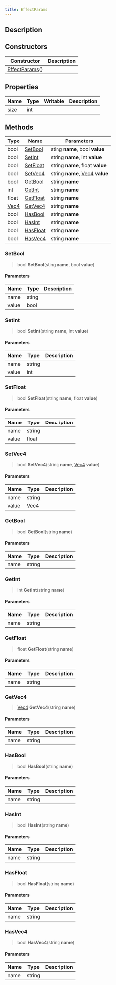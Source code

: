 ```yaml
---
title: EffectParams
---
```

## Description

## Constructors

| Constructor                                         | Description |
| --------------------------------------------------- | ----------- |
| [EffectParams](/vext/ref/client/class/effectparams)() |             |

## Properties

| Name | Type | Writable | Description |
| ---- | ---- | -------- | ----------- |
| size | int  |          |             |

## Methods

| Type                              | Name                  | Parameters                                                   |
| --------------------------------- | --------------------- | ------------------------------------------------------------ |
| bool                              | [SetBool](#setbool)   | sting **name**, bool **value**                               |
| bool                              | [SetInt](#setint)     | string **name**, int **value**                               |
| bool                              | [SetFloat](#setfloat) | string **name**, float **value**                             |
| bool                              | [SetVec4](#setvec4)   | string **name**, [Vec4](/vext/ref/shared/class/vec4) **value** |
| bool                              | [GetBool](#getbool)   | string **name**                                              |
| int                               | [GetInt](#getint)     | string **name**                                              |
| float                             | [GetFloat](#getfloat) | string **name**                                              |
| [Vec4](/vext/ref/shared/class/vec4) | [GetVec4](#getvec4)   | string **name**                                              |
| bool                              | [HasBool](#hasbool)   | string **name**                                              |
| bool                              | [HasInt](#hasint)     | string **name**                                              |
| bool                              | [HasFloat](#hasfloat) | string **name**                                              |
| bool                              | [HasVec4](#hasvec4)   | string **name**                                              |

### SetBool

> bool **SetBool**(sting **name**, bool **value**)

#### Parameters

| Name  | Type  | Description |
| ----- | ----- | ----------- |
| name  | sting |             |
| value | bool  |             |

### SetInt

> bool **SetInt**(string **name**, int **value**)

#### Parameters

| Name  | Type   | Description |
| ----- | ------ | ----------- |
| name  | string |             |
| value | int    |             |

### SetFloat

> bool **SetFloat**(string **name**, float **value**)

#### Parameters

| Name  | Type   | Description |
| ----- | ------ | ----------- |
| name  | string |             |
| value | float  |             |

### SetVec4

> bool **SetVec4**(string **name**, [Vec4](/vext/ref/shared/class/vec4) **value**)

#### Parameters

| Name  | Type                              | Description |
| ----- | --------------------------------- | ----------- |
| name  | string                            |             |
| value | [Vec4](/vext/ref/shared/class/vec4) |             |

### GetBool

> bool **GetBool**(string **name**)

#### Parameters

| Name | Type   | Description |
| ---- | ------ | ----------- |
| name | string |             |

### GetInt

> int **GetInt**(string **name**)

#### Parameters

| Name | Type   | Description |
| ---- | ------ | ----------- |
| name | string |             |

### GetFloat

> float **GetFloat**(string **name**)

#### Parameters

| Name | Type   | Description |
| ---- | ------ | ----------- |
| name | string |             |

### GetVec4

> [Vec4](/vext/ref/shared/class/vec4) **GetVec4**(string **name**)

#### Parameters

| Name | Type   | Description |
| ---- | ------ | ----------- |
| name | string |             |

### HasBool

> bool **HasBool**(string **name**)

#### Parameters

| Name | Type   | Description |
| ---- | ------ | ----------- |
| name | string |             |

### HasInt

> bool **HasInt**(string **name**)

#### Parameters

| Name | Type   | Description |
| ---- | ------ | ----------- |
| name | string |             |

### HasFloat

> bool **HasFloat**(string **name**)

#### Parameters

| Name | Type   | Description |
| ---- | ------ | ----------- |
| name | string |             |

### HasVec4

> bool **HasVec4**(string **name**)

#### Parameters

| Name | Type   | Description |
| ---- | ------ | ----------- |
| name | string |             |
